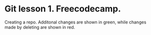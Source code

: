 # Git lesson 1. Freecodecamp.
Creating a repo.
Additonal changes are shown in green, while changes made by deleting are shown in red.
